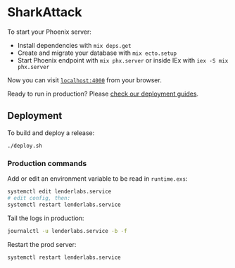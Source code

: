 # SharkAttack

To start your Phoenix server:

  * Install dependencies with `mix deps.get`
  * Create and migrate your database with `mix ecto.setup`
  * Start Phoenix endpoint with `mix phx.server` or inside IEx with `iex -S mix phx.server`

Now you can visit [`localhost:4000`](http://localhost:4000) from your browser.

Ready to run in production? Please [check our deployment guides](https://hexdocs.pm/phoenix/deployment.html).

## Deployment

To build and deploy a release:

```
./deploy.sh
```

### Production commands

Add or edit an environment variable to be read in `runtime.exs`:
```bash
systemctl edit lenderlabs.service
# edit config, then:
systemctl restart lenderlabs.service
```

Tail the logs in production:
```bash
journalctl -u lenderlabs.service -b -f
```

Restart the prod server:
```bash
systemctl restart lenderlabs.service
```